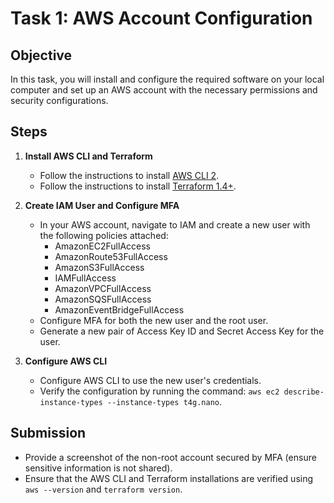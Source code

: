 # Task 1: AWS Account Configuration

## Objective

In this task, you will install and configure the required software on your local computer and set up an AWS account with the necessary permissions and security configurations.

## Steps

1. **Install AWS CLI and Terraform**

   - Follow the instructions to install [AWS CLI 2](https://docs.aws.amazon.com/cli/latest/userguide/getting-started-install.html).
   - Follow the instructions to install [Terraform 1.4+](https://developer.hashicorp.com/terraform/install?product_intent=terraform).

2. **Create IAM User and Configure MFA**

   - In your AWS account, navigate to IAM and create a new user with the following policies attached:
     - AmazonEC2FullAccess
     - AmazonRoute53FullAccess
     - AmazonS3FullAccess
     - IAMFullAccess
     - AmazonVPCFullAccess
     - AmazonSQSFullAccess
     - AmazonEventBridgeFullAccess
   - Configure MFA for both the new user and the root user.
   - Generate a new pair of Access Key ID and Secret Access Key for the user.

3. **Configure AWS CLI**
   - Configure AWS CLI to use the new user's credentials.
   - Verify the configuration by running the command: `aws ec2 describe-instance-types --instance-types t4g.nano`.

## Submission

- Provide a screenshot of the non-root account secured by MFA (ensure sensitive information is not shared).
- Ensure that the AWS CLI and Terraform installations are verified using `aws --version` and `terraform version`.
